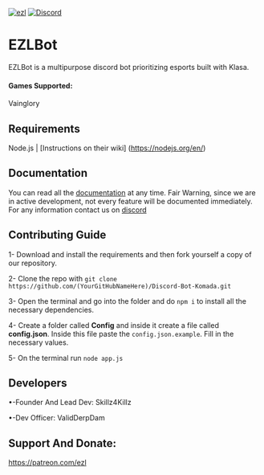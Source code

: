 [![ezl](https://cdn.discordapp.com/attachments/361912867840065537/382996310720249858/Twitch.png)](https://ezlgg.com/discord)
[![Discord](https://discordapp.com/api/guilds/233300409308020736/widget.png)](https://ezlgg.com/discord)

# EZLBot

EZLBot is a multipurpose discord bot prioritizing esports built with Klasa.

#### Games Supported:

Vainglory

## Requirements

Node.js | [Instructions on their wiki] (https://nodejs.org/en/)

## Documentation

You can read all the [documentation](http://ezlgg.com/ezl-bot-info/) at any time. Fair Warning, since we are in active development, not every feature will be documented immediately. For any information contact us on [discord](https://ezlgg.com/discord)

## Contributing Guide

1- Download and install the requirements and then fork yourself a copy of our  repository.

2- Clone the repo with `git clone https://github.com/(YourGitHubNameHere)/Discord-Bot-Komada.git`

3- Open the terminal and go into the folder and do `npm i` to install all the necessary dependencies.

4- Create a folder called **Config** and inside it create a file called **config.json**. Inside this file paste the `config.json.example`. Fill in the necessary values.

5- On the terminal run `node app.js`

## Developers

•-Founder And Lead Dev: Skillz4Killz

•-Dev Officer: ValidDerpDam

## Support And Donate:

https://patreon.com/ezl
